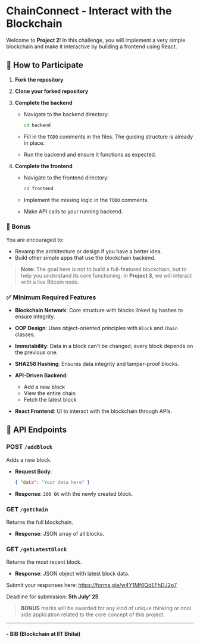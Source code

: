 # ChainConnect - Interact with the Blockchain

Welcome to **Project 2**! In this challenge, you will implement a very simple blockchain and make it interactive by building a frontend using React.

## 🚀 How to Participate

1. **Fork the repository**

2. **Clone your forked repository**

3. **Complete the backend**

   * Navigate to the backend directory:

     ```bash
     cd backend
     ```
   * Fill in the `TODO` comments in the files. The guiding structure is already in place.
   * Run the backend and ensure it functions as expected.

4. **Complete the frontend**

   * Navigate to the frontend directory:

     ```bash
     cd frontend
     ```
   * Implement the missing logic in the `TODO` comments.
   * Make API calls to your running backend.

### 🎯 Bonus

You are encouraged to:

* Revamp the architecture or design if you have a better idea.
* Build other simple apps that use the blockchain backend.

> **Note:** The goal here is not to build a full-featured blockchain, but to help you understand its core functioning. In **Project 3**, we will interact with a live Bitcoin node.

### ✅ Minimum Required Features


* **Blockchain Network**: Core structure with blocks linked by hashes to ensure integrity.
* **OOP Design**: Uses object-oriented principles with `Block` and `Chain` classes.
* **Immutability**: Data in a block can't be changed; every block depends on the previous one.
* **SHA256 Hashing**: Ensures data integrity and tamper-proof blocks.
* **API-Driven Backend**:

  * Add a new block
  * View the entire chain
  * Fetch the latest block
* **React Frontend**: UI to interact with the blockchain through APIs.


## 🧪 API Endpoints

### POST `/addBlock`

Adds a new block.

* **Request Body**:

  ```json
  { "data": "Your data here" }
  ```
* **Response**: `200 OK` with the newly created block.

### GET `/getChain`

Returns the full blockchain.

* **Response**: JSON array of all blocks.

### GET `/getLatestBlock`

Returns the most recent block.

* **Response**: JSON object with latest block data.

Submit your responses here: https://forms.gle/w4Y1Mf6QdEFhDJ2p7

Deadline for submission: **5th July' 25**

>**BONUS** marks will be awarded for any kind of unique thinking or cool side application related to the core concept of this project.

---

#### - **BIB** (Blockchain at IIT Bhilai)  

